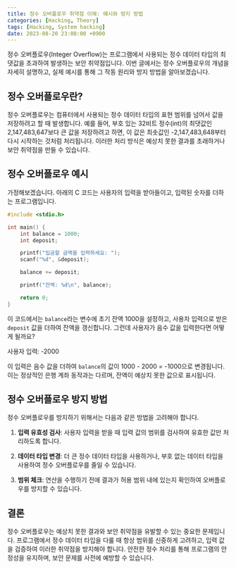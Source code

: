 ```yaml
---
title: 정수 오버플로우 취약점 이해: 예시와 방지 방법
categories: [Hacking, Theory]
tags: [Hacking, System hacking]
date: 2023-08-20 23:08:00 +0900
---
```

정수 오버플로우(Integer Overflow)는 프로그램에서 사용되는 정수 데이터 타입의 최댓값을 초과하여 발생하는 보안 취약점입니다. 이번 글에서는 정수 오버플로우의 개념을 자세히 설명하고, 실제 예시를 통해 그 작동 원리와 방지 방법을 알아보겠습니다.

## 정수 오버플로우란?

정수 오버플로우는 컴퓨터에서 사용되는 정수 데이터 타입의 표현 범위를 넘어서 값을 저장하려고 할 때 발생합니다. 예를 들어, 부호 있는 32비트 정수(int)의 최댓값인 2,147,483,647보다 큰 값을 저장하려고 하면, 이 값은 최솟값인 -2,147,483,648부터 다시 시작하는 것처럼 처리됩니다. 이러한 처리 방식은 예상치 못한 결과를 초래하거나 보안 취약점을 만들 수 있습니다.

## 정수 오버플로우 예시

가정해보겠습니다. 아래의 C 코드는 사용자의 입력을 받아들이고, 입력된 숫자를 더하는 프로그램입니다.

```c
#include <stdio.h>

int main() {
    int balance = 1000;
    int deposit;

    printf("입금할 금액을 입력하세요: ");
    scanf("%d", &deposit);

    balance += deposit;

    printf("잔액: %d\n", balance);

    return 0;
}
```

이 코드에서는 `balance`라는 변수에 초기 잔액 1000을 설정하고, 사용자 입력으로 받은 `deposit` 값을 더하여 잔액을 갱신합니다. 그런데 사용자가 음수 값을 입력한다면 어떻게 될까요?

사용자 입력: -2000

이 입력은 음수 값을 더하여 `balance`의 값이 1000 - 2000 = -1000으로 변경됩니다. 이는 정상적인 은행 계좌 동작과는 다르며, 잔액이 예상치 못한 값으로 표시됩니다.

## 정수 오버플로우 방지 방법

정수 오버플로우를 방지하기 위해서는 다음과 같은 방법을 고려해야 합니다.

1. **입력 유효성 검사**: 사용자 입력을 받을 때 입력 값의 범위를 검사하여 유효한 값만 처리하도록 합니다.

2. **데이터 타입 변경**: 더 큰 정수 데이터 타입을 사용하거나, 부호 없는 데이터 타입을 사용하여 정수 오버플로우를 줄일 수 있습니다.

3. **범위 체크**: 연산을 수행하기 전에 결과가 허용 범위 내에 있는지 확인하여 오버플로우를 방지할 수 있습니다.

## 결론

정수 오버플로우는 예상치 못한 결과와 보안 취약점을 유발할 수 있는 중요한 문제입니다. 프로그램에서 정수 데이터 타입을 다룰 때 항상 범위를 신중하게 고려하고, 입력 값을 검증하여 이러한 취약점을 방지해야 합니다. 안전한 정수 처리를 통해 프로그램의 안정성을 유지하며, 보안 문제를 사전에 예방할 수 있습니다.
